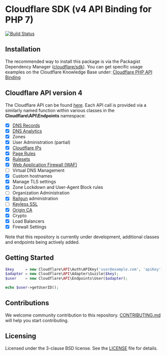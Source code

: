 # Cloudflare SDK (v4 API Binding for PHP 7)

[![Build Status](https://travis-ci.org/cloudflare/cloudflare-php.svg?branch=master)](https://travis-ci.org/cloudflare/cloudflare-php)

## Installation

The recommended way to install this package is via the Packagist Dependency Manager ([cloudflare/sdk](https://packagist.org/packages/cloudflare/sdk)). You can get specific usage examples on the Cloudflare Knowledge Base under: [Cloudflare PHP API Binding](https://support.cloudflare.com/hc/en-us/articles/115001661191)

## Cloudflare API version 4

The Cloudflare API can be found [here](https://api.cloudflare.com/).
Each API call is provided via a similarly named function within various classes in the **Cloudflare\API\Endpoints** namespace:

- [x] [DNS Records](https://www.cloudflare.com/dns/)
- [x] [DNS Analytics](https://api.cloudflare.com/#dns-analytics-table)
- [x] Zones
- [x] User Administration (partial)
- [x] [Cloudflare IPs](https://www.cloudflare.com/ips/)
- [x] [Page Rules](https://support.cloudflare.com/hc/en-us/articles/200168306-Is-there-a-tutorial-for-Page-Rules-)
- [x] [Rulesets](https://developers.cloudflare.com/ruleset-engine/rulesets-api/)
- [x] [Web Application Firewall (WAF)](https://www.cloudflare.com/waf/)
- [ ] Virtual DNS Management
- [x] Custom hostnames
- [x] Manage TLS settings
- [x] Zone Lockdown and User-Agent Block rules
- [ ] Organization Administration
- [x] [Railgun](https://www.cloudflare.com/railgun/) administration
- [ ] [Keyless SSL](https://blog.cloudflare.com/keyless-ssl-the-nitty-gritty-technical-details/)
- [x] [Origin CA](https://blog.cloudflare.com/universal-ssl-encryption-all-the-way-to-the-origin-for-free/)
- [x] Crypto
- [x] Load Balancers
- [x] Firewall Settings

Note that this repository is currently under development, additional classes and endpoints being actively added.

## Getting Started

```php
$key     = new Cloudflare\API\Auth\APIKey('user@example.com', 'apiKey');
$adapter = new Cloudflare\API\Adapter\Guzzle($key);
$user    = new Cloudflare\API\Endpoints\User($adapter);

echo $user->getUserID();
```

## Contributions

We welcome community contribution to this repository. [CONTRIBUTING.md](CONTRIBUTING.md) will help you start contributing.

## Licensing

Licensed under the 3-clause BSD license. See the [LICENSE](LICENSE) file for details.
